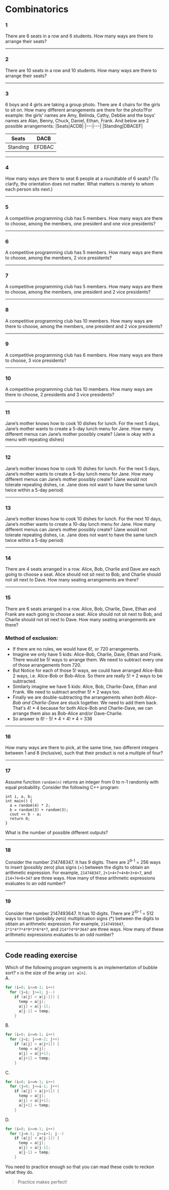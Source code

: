 # Combinatorics
### 1
There are 6 seats in a row and 6 students. How many ways are there to arrange their seats?
<br>

________________

### 2
There are 10 seats in a row and 10 students. How many ways are there to arrange their seats?
<br>

________________

### 3
6 boys and 4 girls are taking a group photo. There are 4 chairs for the girls to sit on. How many different arrangements are there for the photo?For example: the girls’ names are Amy, Belinda, Cathy, Debbie and the boys’ names are Alan, Benny, Chuck, Daniel, Ethan, Frank. And below are 2 possible arrangements:
|Seats|ACDB|
|---|---|
|Standing|DBACEF|

|Seats|DACB|
|---|---|
|Standing|EFDBAC|

________________

### 4
How many ways are there to seat 6 people at a roundtable of 6 seats? (To clarify, the orientation does not matter. What matters is merely to whom each person sits next.)
<br>

________________

### 5
A competitive programming club has 5 members. How many ways are there to choose, among the members, one president and one vice presidents?
<br>

____________

### 6
A competitive programming club has 5 members. How many ways are there to choose, among the members, 2 vice presidents?
<br>

____________

### 7
A competitive programming club has 5 members. How many ways are there to choose, among the members, one president and 2 vice presidents?
<br>

____________

### 8
A competitive programming club has 10 members. How many ways are there to choose, among the members, one president and 2 vice presidents?
<br>

____________

### 9
A competitive programming club has 6 members. How many ways are there to choose, 3 vice presidents?
<br>

____________

### 10
A competitive programming club has 10 members. How many ways are there to choose, 2 presidents and 3 vice presidents?
<br>

____________

### 11
Jane’s mother knows how to cook 10 dishes for lunch. For the next 5 days, Jane’s mother wants to create a 5-day lunch menu for Jane. How many different menus can Jane’s mother possibly create? (Jane is okay with a menu with repeating dishes)
<br>

____________

### 12
Jane’s mother knows how to cook 10 dishes for lunch. For the next 5 days, Jane’s mother wants to create a 5-day lunch menu for Jane. How many different menus can Jane’s mother possibly create? (Jane would not tolerate repeating dishes, i.e. Jane does not want to have the same lunch twice within a 5-day period)
<br>

____________

### 13
Jane’s mother knows how to cook 10 dishes for lunch. For the next 10 days, Jane’s mother wants to create a 10-day lunch menu for Jane. How many different menus can Jane’s mother possibly create? (Jane would not tolerate repeating dishes, i.e. Jane does not want to have the same lunch twice within a 5-day period)
<br>

____________


### 14
There are 4 seats arranged in a row. Alice, Bob, Charlie and Dave are each going to choose a seat. Alice should not sit next to Bob, and Charlie should not sit next to Dave. How many seating arrangements are there?
<br>

________________

### 15
There are 6 seats arranged in a row. Alice, Bob, Charlie, Dave, Ethan and Frank are each going to choose a seat. Alice should not sit next to Bob, and Charlie should not sit next to Dave. How many seating arrangements are there?
<br>
### Method of exclusion:
- If there are no rules, we would have 6!, or 720 arrangements.
- Imagine we only have 5 kids: Alice-Bob, Charlie, Dave, Ethan and Frank. There would be 5! ways to arrange them. We need to subtract every one of those arrangements from 720.
- But Notice for each of those 5! ways, we could have arranged Alice-Bob 2 ways, i.e. Alice-Bob or Bob-Alice. So there are really 5! * 2 ways to be subtracted.
- Similarly imagine we have 5 kids: Alice, Bob, Charlie-Dave, Ethan and Frank. We need to subtract another 5! * 2 ways too.
- Finally we are double-subtracting the arrangements when *both Alice-Bob and Charlie-Dave* are stuck together. We need to add them back. That's 4! * 4 because for both Alice-Bob and Charlie-Dave, we can arrange them also as Bob-Alice and/or Dave-Charlie.
- So answer is 6! - 5! * 4 + 4! * 4 = 336

________________

### 16
How many ways are there to pick, at the same time, two different integers between 1 and 8 (inclusive), such that their product is not a multiple of four?
<br>

________________

### 17
Assume function `random(n)` returns an integer from 0 to n-1 randomly with equal probability. Consider the following C++ program:
```
int i, a, b;
int main() {
  a = random(4) * 2;
  b = random(3) + random(3);
  cout << b - a;
  return 0;
}
```
What is the number of possible different outputs?
<br>

________________

### 18
Consider the number 214748347. It has 9 digits. There are 2<sup>9-1</sup> = 256 ways to insert (possibly zero) plus signs (+) between the digits to obtain an arithmetic expression. For example, `214748347`, `2+1+4+7+4+8+3+4+7`, and `214+74+8+347` are three ways. How many of these arithmetic expressions evaluates to an odd number?
<br>

________________

### 19
Consider the number 2147493647. It has 10 digits. There are 2<sup>10-1</sup> = 512 ways to insert (possibly zero) multiplication signs (*) between the digits to obtain an arithmetic expression. For example, `2147493647`, `2*1*4*7*4*9*3*6*4*7`, and `214*74*9*3647` are three ways. How many of these arithmetic expressions evaluates to an odd number?
<br>

________________

## Code reading exercise
Which of the following program segments is an implementation of bubble sort?
`n` is the size of the array `int a[n]`.<br>
A.
```c++
for (i=0; i<=n-1; i++)
  for (j=i; j>=1; j--)
    if (a[j] < a[j-1]) {
      temp = a[j];
      a[j] = a[j-1];
      a[j-1] = temp;
    }
```
B.
```c++
for (i=0; i<=n-1; i++)
  for (j=i; j<=n-2; j++)
    if (a[j] > a[j+1]) {
      temp = a[j];
      a[j] = a[j+1];
      a[j+1] = temp;
    }
```
C.
```c++
for (i=0; i<=n-1; i++)
  for (j=0; j<=i-1; j++)
    if (a[j] > a[j+1]) {
      temp = a[j];
      a[j] = a[j+1];
      a[j+1] = temp;
    }
```
D.
```c++
for (i=0; i<=n-1; i++)
  for (j=n-1; j>=i+1; j--)
    if (a[j] < a[j-1]) {
      temp = a[j];
      a[j] = a[j-1];
      a[j-1] = temp;
    }
```

You need to practice enough so that you can read these code to reckon what they do. 

> Practice makes perfect!
